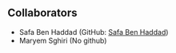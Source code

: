 ## Collaborators

- Safa Ben Haddad (GitHub: [Safa Ben Haddad](https://github.com/Safa-Ben-Haddad)) 
- Maryem Sghiri (No github)

